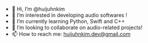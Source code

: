 - 👋 Hi, I’m @huijuhnkim
- 👀 I’m interested in developing audio softwares !
- 🌱 I’m currently learning Python, Swift and C++
- 💞️ I’m looking to collaborate on audio-related projects!
- 📫 How to reach me: huijuhnkim.dev@gmail.com
<!---
huijuhnkim/huijuhnkim is a ✨ special ✨ repository because its `README.md` (this file) appears on your GitHub profile.
You can click the Preview link to take a look at your changes.
--->

